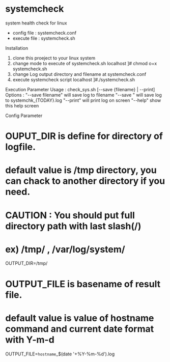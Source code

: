 # systemcheck
system health check for linux

- config file  : systemcheck.conf 
- execute file : systemcheck.sh 


Installation 
1. clone this proeject to your linux system 
2. change mode to execute of systemcheck.sh
  localhost ]# chmod o+x systemcheck.sh
3. change Log output directory and filename at systemcheck.conf
4. execute systemcheck script 
 localhost ]#./systemcheck.sh
 

Execution Parameter
Usage   : check_sys.sh [--save {filename}  |  --print]
Options : "--save filename" will save log to filename
          "--save " will save log to systemchk_{TODAY}.log
          "--print" will print log on screen
          "--help" show this help screen


Config Parameter 
# OUPUT_DIR is define for directory of logfile.
# default value is /tmp directory, you can chack to another directory if you need.
# CAUTION : You should put full directory path with last slash(/)
#           ex)  /tmp/ , /var/log/system/
OUTPUT_DIR=/tmp/

# OUTPUT_FILE is basename of result file.
# default value is value of hostname command and current date format with Y-m-d
OUTPUT_FILE=`hostname`_$(date '+%Y-%m-%d').log


